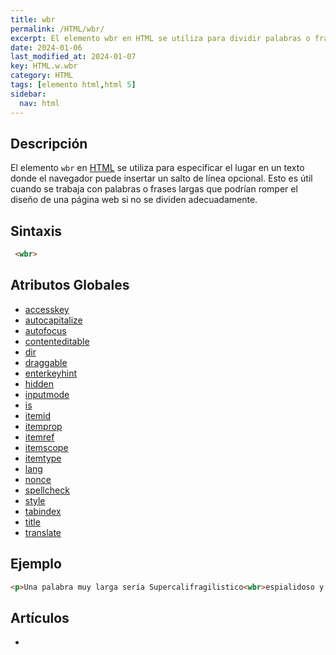 ```yaml
---
title: wbr
permalink: /HTML/wbr/
excerpt: El elemento wbr en HTML se utiliza para dividir palabras o frases largas en un salto de línea opcional, evitando problemas de diseño.
date: 2024-01-06
last_modified_at: 2024-01-07
key: HTML.w.wbr
category: HTML
tags: [elemento html,html 5]
sidebar:
  nav: html
---
```


## Descripción


El elemento `wbr` en [HTML](https://www.manualweb.net/html/) se utiliza para especificar el lugar en un texto donde el navegador puede insertar un salto de línea opcional. Esto es útil cuando se trabaja con palabras o frases largas que podrían romper el diseño de una página web si no se dividen adecuadamente.


## Sintaxis


```html
 <wbr>
```


## Atributos Globales

- [accesskey](https://www.w3api.com/HTML/accesskey/)
- [autocapitalize](https://www.w3api.com/HTML/autocapitalize/)
- [autofocus](https://www.w3api.com/HTML/autofocus/)
- [contenteditable](https://www.w3api.com/HTML/contenteditable/)
- [dir](https://www.w3api.com/HTML/dir/)
- [draggable](https://www.w3api.com/HTML/draggable/)
- [enterkeyhint](https://www.w3api.com/HTML/enterkeyhint/)
- [hidden](https://www.w3api.com/HTML/hidden/)
- [inputmode](https://www.w3api.com/HTML/inputmode/)
- [is](https://www.w3api.com/HTML/is/)
- [itemid](https://www.w3api.com/HTML/itemid/)
- [itemprop](https://www.w3api.com/HTML/itemprop/)
- [itemref](https://www.w3api.com/HTML/itemref/)
- [itemscope](https://www.w3api.com/HTML/itemscope/)
- [itemtype](https://www.w3api.com/HTML/itemtype/)
- [lang](https://www.w3api.com/HTML/lang/)
- [nonce](https://www.w3api.com/HTML/nonce/)
- [spellcheck](https://www.w3api.com/HTML/spellcheck/)
- [style](https://www.w3api.com/HTML/style/)
- [tabindex](https://www.w3api.com/HTML/tabindex/)
- [title](https://www.w3api.com/HTML/title/)
- [translate](https://www.w3api.com/HTML/translate/)

## Ejemplo


```html
<p>Una palabra muy larga sería Supercalifragilistico<wbr>espialidoso y el elemento wbr nos permote el poder dividirla en un salto de línea.</p>
```


## Artículos

- 
